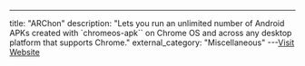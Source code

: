 ---
title: "ARChon"
description: "Lets you run an unlimited number of Android APKs created with `chromeos-apk`` on Chrome OS and across any desktop platform that supports Chrome."
external_category: "Miscellaneous"
---[Visit Website](https://github.com/vladikoff/chromeos-apk/blob/master/archon.md)

